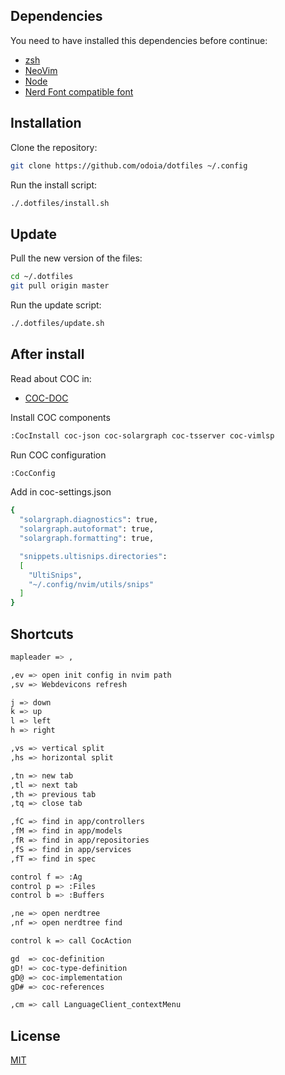 ## Dependencies
You need to have installed this dependencies before continue:

- [zsh](https://github.com/robbyrussell/oh-my-zsh/wiki/Installing-ZSH)
- [NeoVim](https://github.com/neovim/neovim/wiki/Installing-Neovim)
- [Node](https://nodejs.org/en/)
- [Nerd Font compatible font](https://github.com/ryanoasis/nerd-fonts#font-installation)

## Installation

Clone the repository:

```bash
git clone https://github.com/odoia/dotfiles ~/.config
```

Run the install script:

```bash
./.dotfiles/install.sh
```

## Update

Pull the new version of the files:

```bash
cd ~/.dotfiles
git pull origin master
```

Run the update script:

```bash
./.dotfiles/update.sh
```

## After install
Read about COC in:
- [COC-DOC](https://github.com/neoclide/coc.nvim)

Install COC components

```bash
:CocInstall coc-json coc-solargraph coc-tsserver coc-vimlsp
```

Run COC configuration
```bash
:CocConfig
```
Add in coc-settings.json
```bash
{
  "solargraph.diagnostics": true,
  "solargraph.autoformat": true,
  "solargraph.formatting": true,

  "snippets.ultisnips.directories":
  [
    "UltiSnips",
    "~/.config/nvim/utils/snips"
  ]
}
```
## Shortcuts

```bash
mapleader => ,

,ev => open init config in nvim path
,sv => Webdevicons refresh

j => down
k => up
l => left
h => right

,vs => vertical split
,hs => horizontal split

,tn => new tab
,tl => next tab
,th => previous tab
,tq => close tab

,fC => find in app/controllers
,fM => find in app/models
,fR => find in app/repositories
,fS => find in app/services
,fT => find in spec

control f => :Ag
control p => :Files
control b => :Buffers

,ne => open nerdtree
,nf => open nerdtree find

control k => call CocAction

gd  => coc-definition
gD! => coc-type-definition
gD@ => coc-implementation
gD# => coc-references

,cm => call LanguageClient_contextMenu
```
## License
[MIT](https://choosealicense.com/licenses/mit/)
